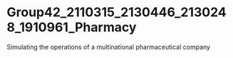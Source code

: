 # Group42_2110315_2130446_2130248_1910961_Pharmacy
 Simulating the operations of a multinational pharmaceutical company
